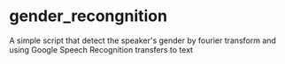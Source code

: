 # gender_recongnition
A simple script that detect the speaker's gender by fourier transform and using Google Speech Recognition transfers to text
